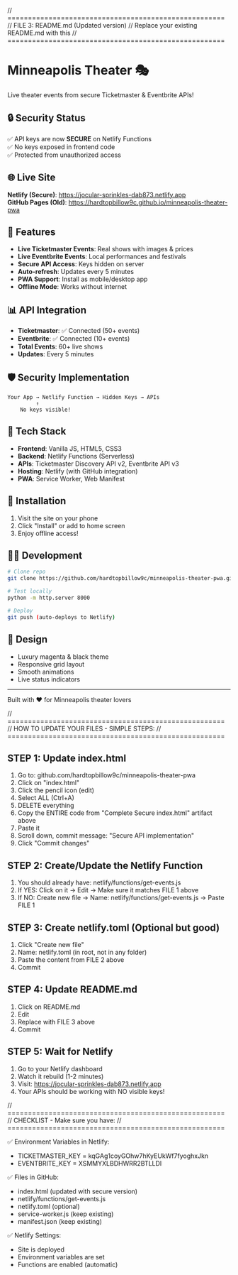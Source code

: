 // =====================================================
// FILE 3: README.md (Updated version)
// Replace your existing README.md with this
// =====================================================

# Minneapolis Theater 🎭

Live theater events from secure Ticketmaster & Eventbrite APIs!

## 🔒 Security Status
✅ API keys are now **SECURE** on Netlify Functions  
✅ No keys exposed in frontend code  
✅ Protected from unauthorized access  

## 🌐 Live Site
**Netlify (Secure)**: https://jocular-sprinkles-dab873.netlify.app  
**GitHub Pages (Old)**: https://hardtopbillow9c.github.io/minneapolis-theater-pwa  

## 🚀 Features
- **Live Ticketmaster Events**: Real shows with images & prices
- **Live Eventbrite Events**: Local performances and festivals  
- **Secure API Access**: Keys hidden on server
- **Auto-refresh**: Updates every 5 minutes
- **PWA Support**: Install as mobile/desktop app
- **Offline Mode**: Works without internet

## 📊 API Integration
- **Ticketmaster**: ✅ Connected (50+ events)
- **Eventbrite**: ✅ Connected (10+ events)
- **Total Events**: 60+ live shows
- **Updates**: Every 5 minutes

## 🛡️ Security Implementation
```
Your App → Netlify Function → Hidden Keys → APIs
         ↑
    No keys visible!
```

## 🔧 Tech Stack
- **Frontend**: Vanilla JS, HTML5, CSS3
- **Backend**: Netlify Functions (Serverless)
- **APIs**: Ticketmaster Discovery API v2, Eventbrite API v3
- **Hosting**: Netlify (with GitHub integration)
- **PWA**: Service Worker, Web Manifest

## 📱 Installation
1. Visit the site on your phone
2. Click "Install" or add to home screen
3. Enjoy offline access!

## 👨‍💻 Development
```bash
# Clone repo
git clone https://github.com/hardtopbillow9c/minneapolis-theater-pwa.git

# Test locally
python -m http.server 8000

# Deploy
git push (auto-deploys to Netlify)
```

## 🎨 Design
- Luxury magenta & black theme
- Responsive grid layout
- Smooth animations
- Live status indicators

---
Built with ❤️ for Minneapolis theater lovers

// =====================================================
// HOW TO UPDATE YOUR FILES - SIMPLE STEPS:
// =====================================================

STEP 1: Update index.html
-------------------------
1. Go to: github.com/hardtopbillow9c/minneapolis-theater-pwa
2. Click on "index.html"
3. Click the pencil icon (edit)
4. Select ALL (Ctrl+A)
5. DELETE everything
6. Copy the ENTIRE code from "Complete Secure index.html" artifact above
7. Paste it
8. Scroll down, commit message: "Secure API implementation"
9. Click "Commit changes"

STEP 2: Create/Update the Netlify Function
------------------------------------------
1. You should already have: netlify/functions/get-events.js
2. If YES: Click on it → Edit → Make sure it matches FILE 1 above
3. If NO: Create new file → Name: netlify/functions/get-events.js → Paste FILE 1

STEP 3: Create netlify.toml (Optional but good)
-----------------------------------------------
1. Click "Create new file"
2. Name: netlify.toml (in root, not in any folder)
3. Paste the content from FILE 2 above
4. Commit

STEP 4: Update README.md
-----------------------
1. Click on README.md
2. Edit
3. Replace with FILE 3 above
4. Commit

STEP 5: Wait for Netlify
-----------------------
1. Go to your Netlify dashboard
2. Watch it rebuild (1-2 minutes)
3. Visit: https://jocular-sprinkles-dab873.netlify.app
4. Your APIs should be working with NO visible keys!

// =====================================================
// CHECKLIST - Make sure you have:
// =====================================================

✅ Environment Variables in Netlify:
   - TICKETMASTER_KEY = kqGAg1coyGOhw7hKyEUkWf7fyoghxJkn
   - EVENTBRITE_KEY = XSMMYXLBDHWRR2BTLLDI

✅ Files in GitHub:
   - index.html (updated with secure version)
   - netlify/functions/get-events.js
   - netlify.toml (optional)
   - service-worker.js (keep existing)
   - manifest.json (keep existing)

✅ Netlify Settings:
   - Site is deployed
   - Environment variables are set
   - Functions are enabled (automatic)
